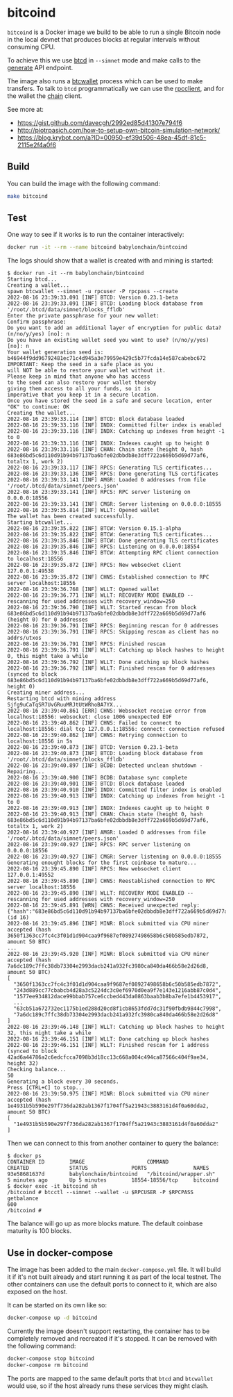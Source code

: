 # bitcoind

`bitcoind` is a Docker image we build to be able to run a single Bitcoin node in the local devnet that produces blocks at regular intervals without consuming CPU.

To achieve this we use [btcd](https://github.com/btcsuite/btcd) in `--simnet` mode and make calls to the [generate](https://github.com/btcsuite/btcd/blob/v0.23.1/rpcserver.go#L886) API endpoint.

The image also runs a [btcwallet](https://github.com/btcsuite/btcwallet) process which can be used to make transfers. To talk to `btcd` programmatically we can use the [rpcclient](https://github.com/btcsuite/btcd/blob/v0.23.1/rpcclient/mining.go#L54-L62), and for the wallet the [chain](https://github.com/btcsuite/btcwallet/tree/master/chain) client.

See more at:
* https://gist.github.com/davecgh/2992ed85d41307e794f6
* http://piotrpasich.com/how-to-setup-own-bitcoin-simulation-network/
* https://blog.krybot.com/a?ID=00950-ef39d506-48ea-45df-81c5-2115e2f4a0f6


## Build

You can build the image with the following command:

```bash
make bitcoind
```

## Test

One way to see if it works is to run the container interactively:

```bash
docker run -it --rm --name bitcoind babylonchain/bintcoind
```

The logs should show that a wallet is created with and mining is started:

```console
$ docker run -it --rm babylonchain/bintcoind
Starting btcd...
Creating a wallet...
spawn btcwallet --simnet -u rpcuser -P rpcpass --create
2022-08-16 23:39:33.091 [INF] BTCD: Version 0.23.1-beta
2022-08-16 23:39:33.091 [INF] BTCD: Loading block database from '/root/.btcd/data/simnet/blocks_ffldb'
Enter the private passphrase for your new wallet:
Confirm passphrase:
Do you want to add an additional layer of encryption for public data? (n/no/y/yes) [no]: n
Do you have an existing wallet seed you want to use? (n/no/y/yes) [no]: n
Your wallet generation seed is:
b46944f9dd96792481ec71c4d945a3e79959e429c5b77fcda14e587cabebc672
IMPORTANT: Keep the seed in a safe place as you
will NOT be able to restore your wallet without it.
Please keep in mind that anyone who has access
to the seed can also restore your wallet thereby
giving them access to all your funds, so it is
imperative that you keep it in a secure location.
Once you have stored the seed in a safe and secure location, enter "OK" to continue: OK
Creating the wallet...
2022-08-16 23:39:33.114 [INF] BTCD: Block database loaded
2022-08-16 23:39:33.116 [INF] INDX: Committed filter index is enabled
2022-08-16 23:39:33.116 [INF] INDX: Catching up indexes from height -1 to 0
2022-08-16 23:39:33.116 [INF] INDX: Indexes caught up to height 0
2022-08-16 23:39:33.116 [INF] CHAN: Chain state (height 0, hash 683e86bd5c6d110d91b94b97137ba6bfe02dbbdb8e3dff722a669b5d69d77af6, totaltx 1, work 2)
2022-08-16 23:39:33.117 [INF] RPCS: Generating TLS certificates...
2022-08-16 23:39:33.136 [INF] RPCS: Done generating TLS certificates
2022-08-16 23:39:33.141 [INF] AMGR: Loaded 0 addresses from file '/root/.btcd/data/simnet/peers.json'
2022-08-16 23:39:33.141 [INF] RPCS: RPC server listening on 0.0.0.0:18556
2022-08-16 23:39:33.141 [INF] CMGR: Server listening on 0.0.0.0:18555
2022-08-16 23:39:35.814 [INF] WLLT: Opened wallet
The wallet has been created successfully.
Starting btcwallet...
2022-08-16 23:39:35.822 [INF] BTCW: Version 0.15.1-alpha
2022-08-16 23:39:35.822 [INF] BTCW: Generating TLS certificates...
2022-08-16 23:39:35.846 [INF] BTCW: Done generating TLS certificates
2022-08-16 23:39:35.846 [INF] RPCS: Listening on 0.0.0.0:18554
2022-08-16 23:39:35.846 [INF] BTCW: Attempting RPC client connection to localhost:18556
2022-08-16 23:39:35.872 [INF] RPCS: New websocket client 127.0.0.1:49538
2022-08-16 23:39:35.872 [INF] CHNS: Established connection to RPC server localhost:18556
2022-08-16 23:39:36.768 [INF] WLLT: Opened wallet
2022-08-16 23:39:36.771 [INF] WLLT: RECOVERY MODE ENABLED -- rescanning for used addresses with recovery_window=250
2022-08-16 23:39:36.790 [INF] WLLT: Started rescan from block 683e86bd5c6d110d91b94b97137ba6bfe02dbbdb8e3dff722a669b5d69d77af6 (height 0) for 0 addresses
2022-08-16 23:39:36.791 [INF] RPCS: Beginning rescan for 0 addresses
2022-08-16 23:39:36.791 [INF] RPCS: Skipping rescan as client has no addrs/utxos
2022-08-16 23:39:36.791 [INF] RPCS: Finished rescan
2022-08-16 23:39:36.791 [INF] WLLT: Catching up block hashes to height 0, this might take a while
2022-08-16 23:39:36.792 [INF] WLLT: Done catching up block hashes
2022-08-16 23:39:36.792 [INF] WLLT: Finished rescan for 0 addresses (synced to block 683e86bd5c6d110d91b94b97137ba6bfe02dbbdb8e3dff722a669b5d69d77af6, height 0)
Creating miner address...
Restarting btcd with mining address Sjfg9uCaTqSR7UvGRuuMRJtUtWRhoBA7YX...
2022-08-16 23:39:40.861 [ERR] CHNS: Websocket receive error from localhost:18556: websocket: close 1006 unexpected EOF
2022-08-16 23:39:40.862 [INF] CHNS: Failed to connect to localhost:18556: dial tcp 127.0.0.1:18556: connect: connection refused
2022-08-16 23:39:40.862 [INF] CHNS: Retrying connection to localhost:18556 in 5s
2022-08-16 23:39:40.873 [INF] BTCD: Version 0.23.1-beta
2022-08-16 23:39:40.873 [INF] BTCD: Loading block database from '/root/.btcd/data/simnet/blocks_ffldb'
2022-08-16 23:39:40.897 [INF] BCDB: Detected unclean shutdown - Repairing...
2022-08-16 23:39:40.900 [INF] BCDB: Database sync complete
2022-08-16 23:39:40.901 [INF] BTCD: Block database loaded
2022-08-16 23:39:40.910 [INF] INDX: Committed filter index is enabled
2022-08-16 23:39:40.913 [INF] INDX: Catching up indexes from height -1 to 0
2022-08-16 23:39:40.913 [INF] INDX: Indexes caught up to height 0
2022-08-16 23:39:40.913 [INF] CHAN: Chain state (height 0, hash 683e86bd5c6d110d91b94b97137ba6bfe02dbbdb8e3dff722a669b5d69d77af6, totaltx 1, work 2)
2022-08-16 23:39:40.927 [INF] AMGR: Loaded 0 addresses from file '/root/.btcd/data/simnet/peers.json'
2022-08-16 23:39:40.927 [INF] RPCS: RPC server listening on 0.0.0.0:18556
2022-08-16 23:39:40.927 [INF] CMGR: Server listening on 0.0.0.0:18555
Generating enought blocks for the first coinbase to mature...
2022-08-16 23:39:45.890 [INF] RPCS: New websocket client 127.0.0.1:49552
2022-08-16 23:39:45.890 [INF] CHNS: Reestablished connection to RPC server localhost:18556
2022-08-16 23:39:45.890 [INF] WLLT: RECOVERY MODE ENABLED -- rescanning for used addresses with recovery_window=250
2022-08-16 23:39:45.891 [WRN] CHNS: Received unexpected reply: {"hash":"683e86bd5c6d110d91b94b97137ba6bfe02dbbdb8e3dff722a669b5d69d77af6","height":0} (id 16)
2022-08-16 23:39:45.896 [INF] MINR: Block submitted via CPU miner accepted (hash 3650f1363cc7fc4c3f01d1d904caa9f9687ef08927498658b6c50b585edb7872, amount 50 BTC)
...
2022-08-16 23:39:45.920 [INF] MINR: Block submitted via CPU miner accepted (hash 7a6dc189c7ffc38db73304e2993dacb241a932fc3980ca840da466b58e2d26d8, amount 50 BTC)
[
  "3650f1363cc7fc4c3f01d1d904caa9f9687ef08927498658b6c50b585edb7872",
  "243d889cc77cbabcb4d28a3c5224dc3c0ef6970d0ea9f7e143e1216abb87c0d4",
  "1577ee934812dace99bbab757ce6ccbed443da0863baab3b8ba7efe1b4453917",
  ...
  "63cb51a672732ec1175b1ed288d20cd8f1cb8653fdd7dc31f90fbdb9844c7998",
  "7a6dc189c7ffc38db73304e2993dacb241a932fc3980ca840da466b58e2d26d8"
]
2022-08-16 23:39:46.148 [INF] WLLT: Catching up block hashes to height 32, this might take a while
2022-08-16 23:39:46.151 [INF] WLLT: Done catching up block hashes
2022-08-16 23:39:46.151 [INF] WLLT: Finished rescan for 1 address (synced to block 42ad6a44786a2c6edcfcca7098b3d18cc13c668a004c494ca87566c404f9ae34, height 32)
Checking balance...
50
Generating a block every 30 seconds.
Press [CTRL+C] to stop...
2022-08-16 23:39:50.975 [INF] MINR: Block submitted via CPU miner accepted (hash 1e4931b5b590e297f736da282ab1367f1704ff5a21943c3883161d4f0a60dda2, amount 50 BTC)
[
  "1e4931b5b590e297f736da282ab1367f1704ff5a21943c3883161d4f0a60dda2"
]

```

Then we can connect to this from another container to query the balance:

```console
$ docker ps
CONTAINER ID        IMAGE                    COMMAND                  CREATED             STATUS              PORTS               NAMES
93e58681637d        babylonchain/bintcoind   "/bitcoind/wrapper.sh"   5 minutes ago       Up 5 minutes        18554-18556/tcp     bitcoind
$ docker exec -it bitcoind sh
/bitcoind # btcctl --simnet --wallet -u $RPCUSER -P $RPCPASS getbalance
600
/bitcoind #

```

The balance will go up as more blocks mature. The default coinbase maturity is 100 blocks.

## Use in docker-compose

The image has been added to the main `docker-compose.yml` file. It will build it if it's not built already and start running it as part of the local testnet. The other containers can use the default ports to connect to it, which are also exposed on the host.

It can be started on its own like so:

```bash
docker-compose up -d bitcoind
```

Currently the image doesn't support restarting, the container has to be completely removed and recreated if it's stopped. It can be removed with the following command:

```bash
docker-compose stop bitcoind
docker-compose rm bitcoind
```

The ports are mapped to the same default ports that `btcd` and `btcwallet` would use, so if the host already runs these services they might clash.
